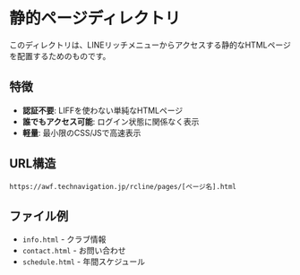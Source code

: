 # 静的ページディレクトリ

このディレクトリは、LINEリッチメニューからアクセスする静的なHTMLページを配置するためのものです。

## 特徴

- **認証不要**: LIFFを使わない単純なHTMLページ
- **誰でもアクセス可能**: ログイン状態に関係なく表示
- **軽量**: 最小限のCSS/JSで高速表示

## URL構造

```
https://awf.technavigation.jp/rcline/pages/[ページ名].html
```

## ファイル例

- `info.html` - クラブ情報
- `contact.html` - お問い合わせ
- `schedule.html` - 年間スケジュール